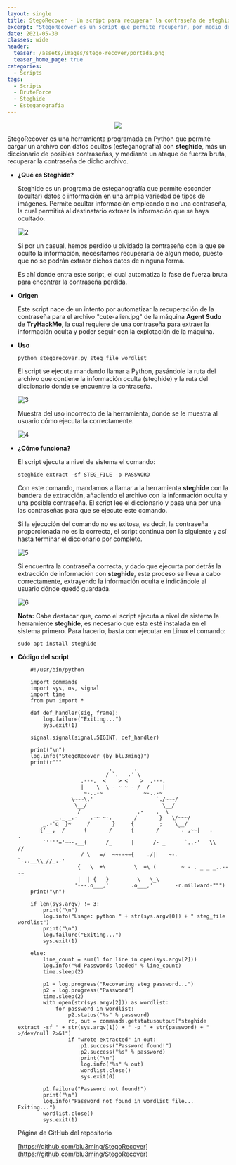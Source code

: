 ```yaml
---
layout: single
title: StegoRecover - Un script para recuperar la contraseña de steghide
excerpt: "StegoRecover es un script que permite recuperar, por medio de fuerza bruta, la contraseña con la que se ocultó información en una imagen empleando la herramienta steghide."
date: 2021-05-30
classes: wide
header:
  teaser: /assets/images/stego-recover/portada.png
  teaser_home_page: true
categories:
  - Scripts
tags:
  - Scripts
  - BruteForce
  - Steghide
  - Esteganografía
---
```


<p align="center">
<img src="/assets/images/stego-recover/portada.png">
</p>
	
StegoRecover es una herramienta programada en Python que permite cargar un archivo con datos ocultos (esteganografía) con **steghide**, más un diccionario de posibles contraseñas, y mediante un ataque de fuerza bruta, recuperar la contraseña de dicho archivo.

+ **¿Qué es Steghide?**

	Steghide es un programa de esteganografía que permite esconder (ocultar) datos o información en una amplia variedad de tipos de imágenes. Permite ocultar información empleando o no una contraseña, la cual permitirá al destinatario extraer la información que se haya ocultado.
	
	![2]
	
	Si por un casual, hemos perdido u olvidado la contraseña con la que se ocultó la información, necesitamos recuperarla de algún modo, puesto que no se podrán extraer dichos datos de ninguna forma.
	
	Es ahí donde entra este script, el cual automatiza la fase de fuerza bruta para encontrar la contraseña perdida.
	
+ **Origen**
	
	Este script nace de un intento por automatizar la recuperación de la contraseña para el archivo "cute-alien.jpg" de la máquina **Agent Sudo** de **TryHackMe**, la cual requiere de una contraseña para extraer la información oculta y poder seguir con la explotación de la máquina.
	
+ **Uso**

	``python stegorecover.py steg_file wordlist``
	
	El script se ejecuta mandando llamar a Python, pasándole la ruta del archivo que contiene la información oculta (steghide) y la ruta del diccionario donde se encuentre la contraseña.
    
	![3]
	
	Muestra del uso incorrecto de la herramienta, donde se le muestra al usuario cómo ejecutarla correctamente.

	![4]
	
+ **¿Cómo funciona?**

	El script ejecuta a nivel de sistema el comando:
	
	``steghide extract -sf STEG_FILE -p PASSWORD``
	
	Con este comando, mandamos a llamar a la herramienta **steghide** con la bandera de extracción, añadiendo el archivo con la información oculta y una posible contraseña. El script lee el diccionario y pasa una por una las contraseñas para que se ejecute este comando.
	
	Si la ejecución del comando no es exitosa, es decir, la contraseña proporcionada no es la correcta, el script continua con la siguiente y así hasta terminar el diccionario por completo.
	
	![5]
	
	Si encuentra la contraseña correcta, y dado que ejecurta por detrás la extracción de información con **steghide**, este proceso se lleva a cabo correctamente, extrayendo la información oculta e indicándole al usuario dónde quedó guardada.
	
	![6]
	
	**Nota:** Cabe destacar que, como el script ejecuta a nivel de sistema la herramiente **steghide**, es necesario que esta esté instalada en el sistema primero. Para hacerlo, basta con ejecutar en Linux el comando:
	
	``sudo apt install steghide``
	
+ **Código del script**

	```
		#!/usr/bin/python

		import commands
		import sys, os, signal
		import time
		from pwn import *

		def def_handler(sig, frame):
			log.failure("Exiting...")
			sys.exit(1)

		signal.signal(signal.SIGINT, def_handler)

		print("\n")
		log.info("StegoRecover (by blu3ming)")
		print(r"""
								 .       .
								/ `.   .' \
						.---.  <    > <    >  .---.
						|    \  \ - ~ ~ - /  /    |
						 ~-..-~             ~-..-~
					 \~~~\.'                    `./~~~/
					  \__/                        \__/
					   /                  .-    .  \
				_._ _.-    .-~ ~-.       /       }   \/~~~/
			_.-'q  }~     /       }     {        ;    \__/
		   {'__,  /      (       /      {       /      `. ,~~|   .     .
			`''''='~~-.__(      /_      |      /- _      `..-'   \\   //
						/ \   =/  ~~--~~{    ./|    ~-.     `-..__\\_//_.-'
					   {   \  +\         \  =\ (        ~ - . _ _ _..---~
					   |  | {   }         \   \_\
					  '---.o___,'       .o___,'       -r.millward-""")
		print("\n")

		if len(sys.argv) != 3:
			print("\n")
			log.info("Usage: python " + str(sys.argv[0]) + " steg_file wordlist")
			print("\n")
			log.failure("Exiting...")
			sys.exit(1)

		else:
			line_count = sum(1 for line in open(sys.argv[2]))
			log.info("%d Passwords loaded" % line_count)
			time.sleep(2)

			p1 = log.progress("Recovering steg password...")
			p2 = log.progress("Password")
			time.sleep(2)
			with open(str(sys.argv[2])) as wordlist:
				for password in wordlist:
					p2.status("%s" % password)
					rc, out = commands.getstatusoutput("steghide extract -sf " + str(sys.argv[1]) + " -p " + str(password) + " >/dev/null 2>&1")
					if "wrote extracted" in out:
						p1.success("Password found!")
						p2.success("%s" % password)
						print("\n")
						log.info("%s" % out)
						wordlist.close()
						sys.exit(0)

			p1.failure("Password not found!")
			print("\n")
			log.info("Password not found in wordlist file... Exiting...")
			wordlist.close()
			sys.exit(1)
	```

	Página de GitHub del repositorio

	[https://github.com/blu3ming/StegoRecover](https://github.com/blu3ming/StegoRecover)
	
[1]:/assets/images/stego-recover/1.png
[2]:/assets/images/stego-recover/2.png
[3]:/assets/images/stego-recover/3.png
[4]:/assets/images/stego-recover/4.png
[5]:/assets/images/stego-recover/5.png
[6]:/assets/images/stego-recover/6.png